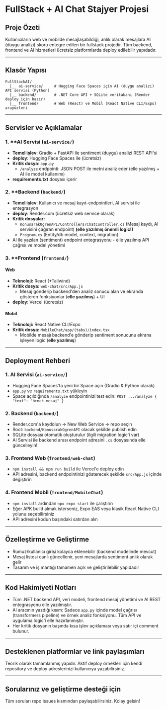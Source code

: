 # FullStack + AI Chat Stajyer Projesi

## Proje Özeti
Kullanıcıların web ve mobilde mesajlaşabildiği, anlık olarak mesajlara AI (duygu analizi) skoru entegre edilen bir fullstack projedir. Tüm backend, frontend ve AI hizmetleri ücretsiz platformlarda deploy edilebilir yapıdadır.

---
## Klasör Yapısı

```
FullStackAI/
  |__ ai-service/     # Hugging Face Spaces için AI (duygu analizi) API servisi (Python)
  |__ backend/        # .NET Core API + SQLite veritabanı (Render deploy için hazır)
  |__ frontend/       # Web (React) ve Mobil (React Native CLI/Expo) arayüzleri
```

---
## Servisler ve Açıklamalar

### 1. **AI Servisi (`ai-service/`)
- **Temel işlev**: Gradio + FastAPI ile sentiment (duygu) analizi REST API'si
- **deploy**: Hugging Face Spaces ile (ücretsiz)
- **Kritik dosya**: `app.py`
    - `/analyze` endpointi: JSON POST ile metni analiz eder (elle yazılmış + AI ile model kullanımı)
- **requirements.txt** dosyası içerir

### 2. **Backend (`backend/`)
- **Temel işlev**: Kullanıcı ve mesaj kayıt-endpointleri, AI servisi ile entegrasyon
- **deploy**: Render.com (ücretsiz web service olarak)
- **Kritik dosyalar:**
    - `KonusarakOgrenAPI/Controllers/ChatController.cs` (Mesaj kaydı, AI servisini çağıran endpoint) **(elle yazılmış önemli logic!)**
    - `Program.cs` (Entity/db model, context, migration)
- AI ile yazılan (sentiment) endpoint entegrasyonu - elle yazılmış API çağrısı ve model yönetimi

### 3. **Frontend (`frontend/`)
#### Web
- **Teknoloji:** React (+Tailwind)
- **Kritik dosya:** `web-chat/src/App.js`
    - Mesaj gönderip backend'den analiz sonucu alan ve ekranda gösteren fonksiyonlar (**elle yazılmış**) + UI
- **deploy**: Vercel (ücretsiz)

#### Mobil
- **Teknoloji:** React Native CLI/Expo
- **Kritik dosya:** `MobileChat/app/(tabs)/index.tsx`
    - Mobilde mesajı backend'e gönderip sentiment sonucunu ekrana işleyen logic (**elle yazılmış**)

---
## Deployment Rehberi

### 1. AI Servisi (`ai-service/`)
- Hugging Face Spaces'ta yeni bir Space açın (Gradio & Python olarak)
- `app.py` ve `requirements.txt` yükleyin
- Space açıldığında `/analyze` endpointinizi test edin: `POST .../analyze { "text": "örnek mesaj" }`

### 2. Backend (`backend/`)
- Render.com'a kaydolun → New Web Service → repo seçin
- Root: `backend/KonusarakOgrenAPI` olacak şekilde publish edin
- SQLite dosyası otomatik oluşturulur (ilgili migration logic'i var)
- AI Servisi ile backend arası endpoint adresini `.cs` dosyasında elle güncelleyin!

### 3. Frontend Web (`frontend/web-chat`)
- `npm install && npm run build` ile Vercel'e deploy edin
- API adresini, backend endpointinizi gösterecek şekilde `src/App.js` içinde değiştirin

### 4. Frontend Mobil (`frontend/MobileChat`)
- `npm install` ardından `npx expo start` ile çalıştırın
- Eğer APK build almak isterseniz, Expo EAS veya klasik React Native CLI yolunu seçebilirsiniz
- API adresini kodun başındaki satırdan alın

---
## Özelleştirme ve Geliştirme
- Rumuz/kullanıcı girişi kolayca eklenebilir (backend modelinde mevcut)
- Mesaj listesi canlı güncellenir, yeni mesajlarda sentiment anlık olarak gelir
- Tasarım ve iş mantığı tamamen açık ve geliştirilebilir yapıdadır

---
## Kod Hakimiyeti Notları
- Tüm .NET backend API, veri modeli, frontend mesaj yönetimi ve AI REST entegrasyonu elle yazılmıştır.
- AI aracının yazdığı kısım: Sadece `app.py` içinde model çağrısı (transformers pipeline) ve örnek analiz fonksiyonu. Tüm API ve uygulama logic'i elle hazırlanmıştır.
- Her kritik dosyanın başında kısa işlev açıklaması veya satır içi comment bulunur.

---
## Desteklenen platformlar ve link paylaşımları
Teorik olarak tamamlanmış yapıdır. Aktif deploy örnekleri için kendi repository ve deploy adreslerinizi kullanıcıya yazabilirsiniz.

---
## Sorularınız ve geliştirme desteği için
Tüm soruları repo Issues kısmından paylaşabilirsiniz. Kolay gelsin!


